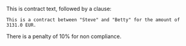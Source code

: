 This is contract text, followed by a clause:
``` <clause name="agreement"/>
This is a contract between "Steve" and "Betty" for the amount of 3131.0 EUR.
```
There is a penalty of 10% for non compliance.